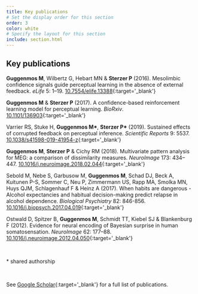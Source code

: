 ```yaml
---
title: Key publications
# Set the display order for this section
order: 3
color: white
# Specify the layout for this section
include: section.html
---
```

## Key publications

<!--Sekutowicz M\*, **Guggenmos M\***, Kuitunen P-S, Garbusow M, Sebold M, Pelz P, Priller J, Wittchen H-U, Smolka MN, Zimmermann U, Heinz A, **Sterzer P**, and Schmack K (2019). _Neural Response Patterns During Pavlovian-to-Instrumental Transfer Predict Alcohol Relapse and Young Adult Drinking_. Biological Psychiatry. [10.1016/j.biopsych.2019.06.028](https://doi.org/10.1016/j.biopsych.2019.06.028){:target='\_blank'}-->

**Guggenmos M**, Wilbertz G, Hebart MN & **Sterzer P** (2016). Mesolimbic confidence signals guide perceptual learning in the absence of external feedback. _eLife_ 5: 1–19. [10.7554/elife.13388](https://dx.doi.org/10.7554/elife.13388){:target='\_blank'}

**Guggenmos M** & **Sterzer P** (2017). A confidence-based reinforcement learning model for perceptual learning. _BioRxiv_. [10.1101/136903](https://doi.org/10.1101/136903){:target='\_blank'}

Varrier RS, Stuke H, **Guggenmos M\***, **Sterzer P\*** (2019). Sustained effects of corrupted feedback on perceptual inference. _Scientific Reports_ 9: 5537. [10.1038/s41598-019-41954-z](https://dx.doi.org/10.1038/s41598-019-41954-z){:target='\_blank'}


**Guggenmos M**, **Sterzer P** & Cichy RM (2018). Multivariate pattern analysis for MEG: a comparison of dissimilarity measures. _NeuroImage_ 173: 434–447. [10.1016/j.neuroimage.2018.02.044](https://dx.doi.org/10.1016/j.neuroimage.2018.02.044){:target='\_blank'}

Sebold M, Nebe S, Garbusow M, **Guggenmos M**, Schad DJ, Beck A, Kuitunen P-S, Sommer C, Neu P, Zimmermann US, Rapp MA, Smolka MN, Huys QJM, Schlagenhauf F & Heinz A (2017). When habits are dangerous - Alcohol expectancies and habitual decision-making predict relapse in alcohol dependence. _Biological Psychiatry_ 82: 846-856. [10.1016/j.biopsych.2017.04.019](https://dx.doi.org/10.1016/j.biopsych.2017.04.019){:target='\_blank'}

<!-- **Sterzer P**, Adam RA, Fletcher P, Frith C, Lawrie SM, Muckli L, Petrovic P, Uhlhaas P, Voss M & Corlett PR (2018). The Predictive Coding Account of Psychosis. _Biological Psychiatry_ 849: 634–643. [10.1016/j.biopsych.2018.05.015](https://doi.org/10.1016/j.biopsych.2018.05.015){:target='\_blank'} -->

Ostwald D, Spitzer B, **Guggenmos M**, Schmidt TT, Kiebel SJ & Blankenburg F (2012). Evidence for neural encoding of Bayesian surprise in human somatosensation. _NeuroImage_ 62: 177–88. [10.1016/j.neuroimage.2012.04.050](https://dx.doi.org/10.1016/j.neuroimage.2012.04.050){:target='\_blank'}

<br>

\* shared authorship

<br>

See [Google Scholar](https://scholar.google.com/citations?user=QOa7WqcAAAAJ){:target='\_blank'} for a full list of publications.
